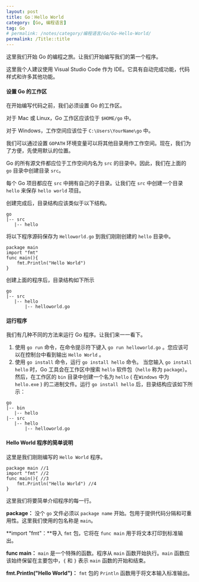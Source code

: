 ```yaml
---
layout: post
title: Go：Hello World
category: [Go, 编程语言]
tag: Go
# permalink: /notes/category/编程语言/Go/Go-Hello-World/
permalink: /Title::title
---
```

这里我们开始 Go 的编程之旅。让我们开始编写我们的第一个程序。

这里我个人建议使用 Visual Studio Code 作为 IDE。它具有自动完成功能，代码样式和许多其他功能。

#### 设置 Go 的工作区
在开始编写代码之前，我们必须设置 Go 的工作区。

对于 Mac 或 Linux，Go 工作区应该位于 `$HOME/go` 中。

对于 Windows，工作空间应该位于 `C:\Users\YourName\go` 中。

我们可以通过设置 `GOPATH` 环境变量可以将其他目录用作工作空间。现在，我们为了方便，先使用默认的位置。

Go 的所有源文件都应位于工作空间内名为 `src` 的目录中。因此，我们在上面的 `go` 目录中创建目录 `src`。

每个 Go 项目都应在 `src` 中拥有自己的子目录。让我们在 `src` 中创建一个目录 `hello` 来保存 `hello world` 项目。

创建完成后，目录结构应该类似于以下结构。
```
go
|-- src
   |-- hello
```

将以下程序源码保存为  `Helloworld.go` 到我们刚刚创建的 `hello` 目录中。
```
package main
import "fmt"
func main(){
	fmt.Println("Hello World")
}
```

创建上面的程序后，目录结构如下所示
```
go
|-- src
   |-- hello
       |-- helloworld.go
```

#### 运行程序
我们有几种不同的方法来运行 Go 程序。让我们来一一看下。

1. 使用 `go run` 命令，在命令提示符下键入 `go run helloworld.go` 。您应该可以在控制台中看到输出 `Hello World` 。
2. 使用 `go install` 命令，运行 `go install hello` 命令。
当您输入 `go install hello` 时，Go 工具会在工作区中搜索 `hello` 软件包（`hello` 称为 `package`）。然后，在工作区的 `bin` 目录中创建一个名为 `hello` ( 在`Windows` 中为 `hello.exe` ) 的二进制文件。运行 `go install hello` 后，目录结构应该如下所示：

```
go
|-- bin
   |-- hello
|-- src
   |-- hello
       |-- helloworld.go
```
#### Hello World 程序的简单说明
这里是我们刚刚编写的 `Hello World` 程序。
```
package main //1
import "fmt" //2
func main(){ //3
	fmt.Println("Hello World") //4
}
```

这里我们将要简单介绍程序的每一行。

**package：** 没个 `go` 文件必须以 `package name` 开始。包用于提供代码分隔和可重用性。这里我们使用的包名称是 `main`。

**import "fmt"：**导入 `fmt` 包，它将在 `func main` 用于将文本打印到标准输出。

**func main：** `main` 是一个特殊的函数。程序从 `main` 函数开始执行。`main` 函数应该始终保留在主要包中，`{` 和 `}` 表示 `main` 函数的开始和结束。

**fmt.Println("Hello World")：** `fmt` 包的 `Println` 函数用于将文本输入标准输出。